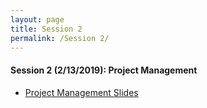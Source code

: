 ```yaml
---
layout: page
title: Session 2
permalink: /Session 2/
---
```


#### Session 2 (2/13/2019): Project Management

* [Project Management Slides](https://docs.google.com/presentation/d/1DAe2cg_c5NB1xWC876DV7lC1qekwtGrcLm9PkwYHnWA/edit#slide=id.g2b5c4af4c3_0_16)
